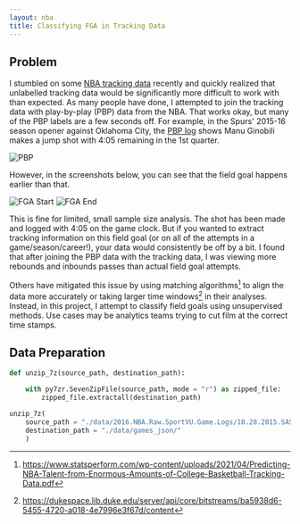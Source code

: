 ```yaml
---
layout: nba
title: Classifying FGA in Tracking Data
---
```


## Problem

I stumbled on some [NBA tracking data](https://github.com/linouk23/NBA-Player-Movements) recently and quickly realized that unlabelled tracking data would be significantly more difficult to work with than expected. As many people have done, I attempted to join the tracking data with play-by-play (PBP) data from the NBA. That works okay, but many of the PBP labels are a few seconds off. For example, in the Spurs' 2015-16 season opener against Oklahoma City, the [PBP log](https://www.nba.com/game/sas-vs-okc-0021500013/play-by-play?period=Q1) shows Manu Ginobili makes a jump shot with 4:05 remaining in the 1st quarter.

![PBP](https://williamscale.github.io/attachments/classify-fga-tracking/ex3.png)

However, in the screenshots below, you can see that the field goal happens earlier than that.

![FGA Start](https://williamscale.github.io/attachments/classify-fga-tracking/ex1.png)
![FGA End](https://williamscale.github.io/attachments/classify-fga-tracking/ex2.png)

This is fine for limited, small sample size analysis. The shot has been made and logged with 4:05 on the game clock. But if you wanted to extract tracking information on this field goal (or on all of the attempts in a game/season/career!), your data would consistently be off by a bit. I found that after joining the PBP data with the tracking data, I was viewing more rebounds and inbounds passes than actual field goal attempts. 

Others have mitigated this issue by using matching algorithms[^1] to align the data more accurately or taking larger time windows[^2] in their analyses. Instead, in this project, I attempt to classify field goals using unsupervised methods. Use cases may be analytics teams trying to cut film at the correct time stamps.

[^1]: https://www.statsperform.com/wp-content/uploads/2021/04/Predicting-NBA-Talent-from-Enormous-Amounts-of-College-Basketball-Tracking-Data.pdf
[^2]: https://dukespace.lib.duke.edu/server/api/core/bitstreams/ba5938d6-5455-4720-a018-4e7996e3f67d/content

## Data Preparation

```python
def unzip_7z(source_path, destination_path):

	with py7zr.SevenZipFile(source_path, mode = "r") as zipped_file:
	    zipped_file.extractall(destination_path)

unzip_7z(
	source_path = "./data/2016.NBA.Raw.SportVU.Game.Logs/10.28.2015.SAS.at.OKC.7z",
	destination_path = "./data/games_json/"
	)
```